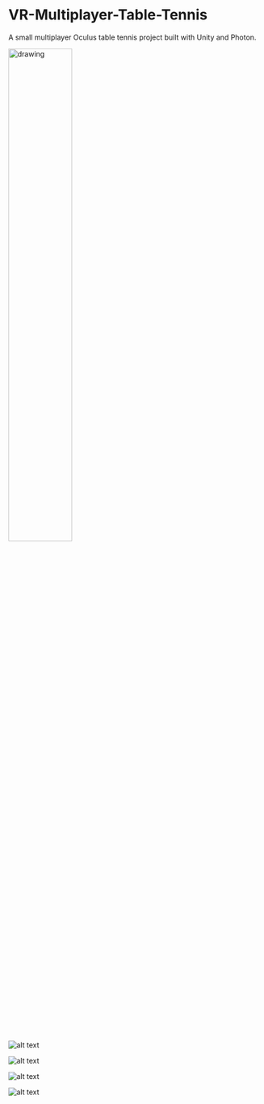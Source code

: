 # VR-Multiplayer-Table-Tennis
A small multiplayer Oculus table tennis project built with Unity and Photon.

<img src="https://contentfish-frontend.s3.eu-west-2.amazonaws.com/assets/VR_TT_1.png" alt="drawing" width="50%"/>

![alt text](https://contentfish-frontend.s3.eu-west-2.amazonaws.com/assets/VR_TT_1.png)

![alt text](https://contentfish-frontend.s3.eu-west-2.amazonaws.com/assets/VR_TT_2.png)

![alt text](https://contentfish-frontend.s3.eu-west-2.amazonaws.com/assets/VR_TT_3.png)

![alt text](https://contentfish-frontend.s3.eu-west-2.amazonaws.com/assets/VR_TT_4.png)
